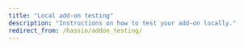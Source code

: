 ```yaml
---
title: "Local add-on testing"
description: "Instructions on how to test your add-on locally."
redirect_from: /hassio/addon_testing/
---
```


<script>
window.location = 'https://developers.home-assistant.io/docs/en/hassio_addon_testing.html';
</script>